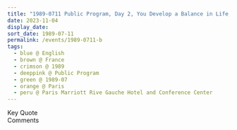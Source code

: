 ```yaml
---
title: "1989-0711 Public Program, Day 2, You Develop a Balance in Life, Paris Marriott Rive Gauche Hotel and Conference Center, Paris, France"
date: 2023-11-04
display_date: 
sort_date: 1989-07-11
permalink: /events/1989-0711-b
tags:
  - blue @ English
  - brown @ France
  - crimson @ 1989
  - deeppink @ Public Program
  - green @ 1989-07
  - orange @ Paris
  - peru @ Paris Marriott Rive Gauche Hotel and Conference Center
---
```


<wave-list>
  <list-title color="green" width="75">Key Quote</list-title>
  <list-item color="BlanchedAlmond"  width="200"></list-item>
  <list-item color="Lavender"></list-item>
  <list-item color="BlanchedAlmond"></list-item>
</wave-list>

<br>

<wave-list>
  <list-title color="green" width="75">Comments</list-title>
  <list-item color="BlanchedAlmond"  width="200"></list-item>
  <list-item color="Lavender"></list-item>
  <list-item color="BlanchedAlmond"></list-item>
</wave-list>